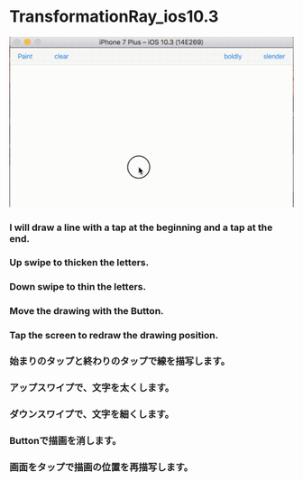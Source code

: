 # TransformationRay_ios10.3

![](https://github.com/daisukenagata/TransformationRay/blob/master/Movie.gif?raw=true)

### I will draw a line with a tap at the beginning and a tap at the end.
### Up swipe to thicken the letters.
### Down swipe to thin the letters.
### Move the drawing with the Button.
### Tap the screen to redraw the drawing position.


### 始まりのタップと終わりのタップで線を描写します。
### アップスワイプで、文字を太くします。
### ダウンスワイプで、文字を細くします。
### Buttonで描画を消します。
### 画面をタップで描画の位置を再描写します。
